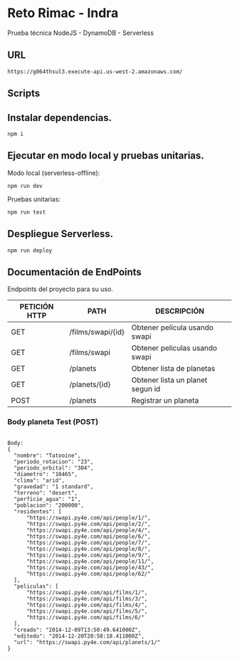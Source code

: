 # Reto Rimac - Indra

Prueba técnica NodeJS - DynamoDB - Serverless

## URL

```
https://g064thsul3.execute-api.us-west-2.amazonaws.com/
```

## Scripts

## Instalar dependencias.

```
npm i
```
## Ejecutar en modo local y pruebas unitarias.

Modo local (serverless-offline):
```
npm run dev
```

Pruebas unitarias:
```
npm run test
```

## Despliegue Serverless.

```
npm run deploy
```

## Documentación de EndPoints

Endpoints del proyecto para su uso.

| PETICIÓN HTTP | PATH | DESCRIPCIÓN |
| ------ | ------ | ------ |
| GET | /films/swapi/{id} | Obtener película usando swapi |
| GET | /films/swapi | Obtener peliculas usando swapi |
| GET | /planets | Obtener lista de planetas |
| GET | /planets/{id} | Obtener lista un planet segun id |
| POST | /planets | Registrar un planeta |


### Body planeta Test (POST)

```

Body:
{
  "nombre": "Tatooine",
  "periodo_rotacion": "23", 
  "periodo_orbital": "304", 
  "diametro": "10465", 
  "clima": "arid", 
  "gravedad": "1 standard", 
  "terreno": "desert", 
  "perficie_agua": "1", 
  "poblacion": "200000", 
  "residentes": [
      "https://swapi.py4e.com/api/people/1/", 
      "https://swapi.py4e.com/api/people/2/", 
      "https://swapi.py4e.com/api/people/4/", 
      "https://swapi.py4e.com/api/people/6/", 
      "https://swapi.py4e.com/api/people/7/", 
      "https://swapi.py4e.com/api/people/8/", 
      "https://swapi.py4e.com/api/people/9/", 
      "https://swapi.py4e.com/api/people/11/", 
      "https://swapi.py4e.com/api/people/43/", 
      "https://swapi.py4e.com/api/people/62/"
  ], 
  "peliculas": [
      "https://swapi.py4e.com/api/films/1/", 
      "https://swapi.py4e.com/api/films/3/", 
      "https://swapi.py4e.com/api/films/4/", 
      "https://swapi.py4e.com/api/films/5/", 
      "https://swapi.py4e.com/api/films/6/"
  ], 
  "creado": "2014-12-09T13:50:49.641000Z", 
  "editedo": "2014-12-20T20:58:18.411000Z", 
  "url": "https://swapi.py4e.com/api/planets/1/"
}
```


